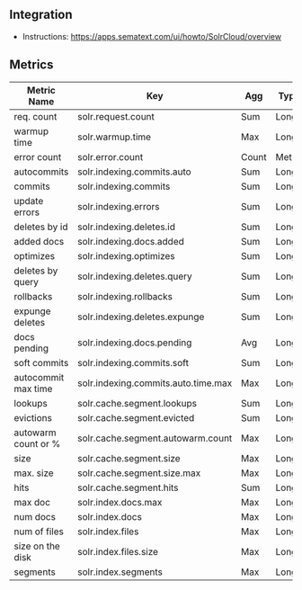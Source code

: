 ## Integration

- Instructions: https://apps.sematext.com/ui/howto/SolrCloud/overview

## Metrics

Metric Name | Key | Agg | Type | Description
--- | --- | --- | --- | ---
req. count | solr.request.count | Sum | Long | 
warmup time | solr.warmup.time | Max | Long | 
error count | solr.error.count | Count | Metric | 
autocommits | solr.indexing.commits.auto | Sum | Long | 
commits | solr.indexing.commits | Sum | Long | 
update errors | solr.indexing.errors | Sum | Long | 
deletes by id | solr.indexing.deletes.id | Sum | Long | 
added docs | solr.indexing.docs.added | Sum | Long | 
optimizes | solr.indexing.optimizes | Sum | Long | 
deletes by query | solr.indexing.deletes.query | Sum | Long | 
rollbacks | solr.indexing.rollbacks | Sum | Long | 
expunge deletes | solr.indexing.deletes.expunge | Sum | Long | 
docs pending | solr.indexing.docs.pending | Avg | Long | 
soft commits | solr.indexing.commits.soft | Sum | Long | 
autocommit max time | solr.indexing.commits.auto.time.max | Max | Long | 
lookups | solr.cache.segment.lookups | Sum | Long | 
evictions | solr.cache.segment.evicted | Sum | Long | 
autowarm count or % | solr.cache.segment.autowarm.count | Max | Long | 
size | solr.cache.segment.size | Max | Long | 
max. size | solr.cache.segment.size.max | Max | Long | 
hits | solr.cache.segment.hits | Sum | Long | 
max doc | solr.index.docs.max | Max | Long | 
num docs | solr.index.docs | Max | Long | 
num of files | solr.index.files | Max | Long | 
size on the disk | solr.index.files.size | Max | Long | 
segments | solr.index.segments | Max | Long | 